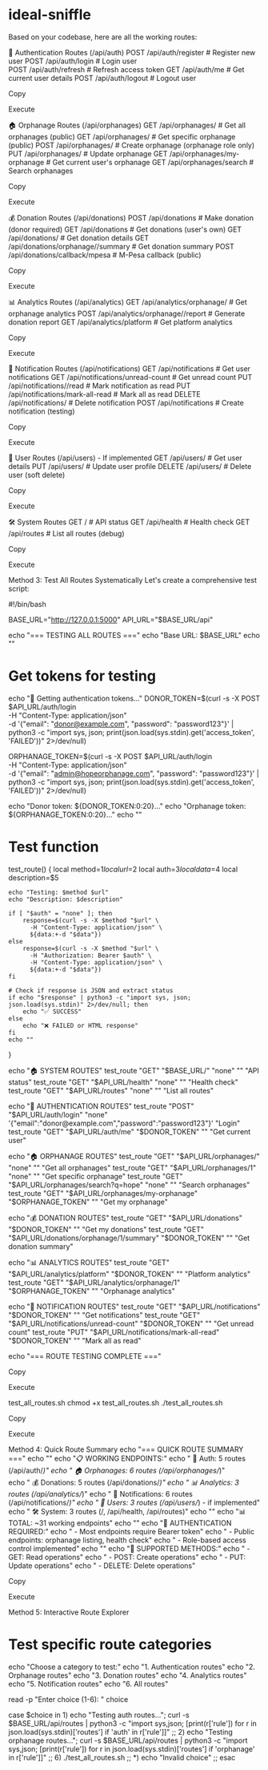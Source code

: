 # ideal-sniffle
Based on your codebase, here are all the working routes:

🔐 Authentication Routes (/api/auth)
POST   /api/auth/register          # Register new user
POST   /api/auth/login             # Login user  
POST   /api/auth/refresh           # Refresh access token
GET    /api/auth/me                # Get current user details
POST   /api/auth/logout            # Logout user

Copy

Execute

🏠 Orphanage Routes (/api/orphanages)
GET    /api/orphanages/                    # Get all orphanages (public)
GET    /api/orphanages/<id>                # Get specific orphanage (public)
POST   /api/orphanages/                    # Create orphanage (orphanage role only)
PUT    /api/orphanages/<id>                # Update orphanage
GET    /api/orphanages/my-orphanage        # Get current user's orphanage
GET    /api/orphanages/search              # Search orphanages

Copy

Execute

💰 Donation Routes (/api/donations)
POST   /api/donations                              # Make donation (donor required)
GET    /api/donations                              # Get donations (user's own)
GET    /api/donations/<id>                         # Get donation details
GET    /api/donations/orphanage/<id>/summary       # Get donation summary
POST   /api/donations/callback/mpesa               # M-Pesa callback (public)

Copy

Execute

📊 Analytics Routes (/api/analytics)
GET    /api/analytics/orphanage/<id>               # Get orphanage analytics
POST   /api/analytics/orphanage/<id>/report        # Generate donation report
GET    /api/analytics/platform                     # Get platform analytics

Copy

Execute

🔔 Notification Routes (/api/notifications)
GET    /api/notifications                          # Get user notifications
GET    /api/notifications/unread-count             # Get unread count
PUT    /api/notifications/<id>/read                # Mark notification as read
PUT    /api/notifications/mark-all-read            # Mark all as read
DELETE /api/notifications/<id>                     # Delete notification
POST   /api/notifications                          # Create notification (testing)

Copy

Execute

👤 User Routes (/api/users) - If implemented
GET    /api/users/<id>                             # Get user details
PUT    /api/users/<id>                             # Update user profile
DELETE /api/users/<id>                             # Delete user (soft delete)

Copy

Execute

🛠️ System Routes
GET    /                                           # API status
GET    /api/health                                 # Health check
GET    /api/routes                                 # List all routes (debug)

Copy

Execute

Method 3: Test All Routes Systematically
Let's create a comprehensive test script:

#!/bin/bash

BASE_URL="http://127.0.0.1:5000"
API_URL="$BASE_URL/api"

echo "=== TESTING ALL ROUTES ==="
echo "Base URL: $BASE_URL"
echo ""

# Get tokens for testing
echo "🔐 Getting authentication tokens..."
DONOR_TOKEN=$(curl -s -X POST $API_URL/auth/login \
  -H "Content-Type: application/json" \
  -d '{"email": "donor@example.com", "password": "password123"}' | \
  python3 -c "import sys, json; print(json.load(sys.stdin).get('access_token', 'FAILED'))" 2>/dev/null)

ORPHANAGE_TOKEN=$(curl -s -X POST $API_URL/auth/login \
  -H "Content-Type: application/json" \
  -d '{"email": "admin@hopeorphanage.com", "password": "password123"}' | \
  python3 -c "import sys, json; print(json.load(sys.stdin).get('access_token', 'FAILED'))" 2>/dev/null)

echo "Donor token: ${DONOR_TOKEN:0:20}..."
echo "Orphanage token: ${ORPHANAGE_TOKEN:0:20}..."
echo ""

# Test function
test_route() {
    local method=$1
    local url=$2
    local auth=$3
    local data=$4
    local description=$5
    
    echo "Testing: $method $url"
    echo "Description: $description"
    
    if [ "$auth" = "none" ]; then
        response=$(curl -s -X $method "$url" \
          -H "Content-Type: application/json" \
          ${data:+-d "$data"})
    else
        response=$(curl -s -X $method "$url" \
          -H "Authorization: Bearer $auth" \
          -H "Content-Type: application/json" \
          ${data:+-d "$data"})
    fi
    
    # Check if response is JSON and extract status
    if echo "$response" | python3 -c "import sys, json; json.load(sys.stdin)" 2>/dev/null; then
        echo "✅ SUCCESS"
    else
        echo "❌ FAILED or HTML response"
    fi
    echo ""
}

echo "🏠 SYSTEM ROUTES"
test_route "GET" "$BASE_URL/" "none" "" "API status"
test_route "GET" "$API_URL/health" "none" "" "Health check"
test_route "GET" "$API_URL/routes" "none" "" "List all routes"

echo "🔐 AUTHENTICATION ROUTES"
test_route "POST" "$API_URL/auth/login" "none" '{"email":"donor@example.com","password":"password123"}' "Login"
test_route "GET" "$API_URL/auth/me" "$DONOR_TOKEN" "" "Get current user"

echo "🏠 ORPHANAGE ROUTES"
test_route "GET" "$API_URL/orphanages/" "none" "" "Get all orphanages"
test_route "GET" "$API_URL/orphanages/1" "none" "" "Get specific orphanage"
test_route "GET" "$API_URL/orphanages/search?q=hope" "none" "" "Search orphanages"
test_route "GET" "$API_URL/orphanages/my-orphanage" "$ORPHANAGE_TOKEN" "" "Get my orphanage"

echo "💰 DONATION ROUTES"
test_route "GET" "$API_URL/donations" "$DONOR_TOKEN" "" "Get my donations"
test_route "GET" "$API_URL/donations/orphanage/1/summary" "$DONOR_TOKEN" "" "Get donation summary"

echo "📊 ANALYTICS ROUTES"
test_route "GET" "$API_URL/analytics/platform" "$DONOR_TOKEN" "" "Platform analytics"
test_route "GET" "$API_URL/analytics/orphanage/1" "$ORPHANAGE_TOKEN" "" "Orphanage analytics"

echo "🔔 NOTIFICATION ROUTES"
test_route "GET" "$API_URL/notifications" "$DONOR_TOKEN" "" "Get notifications"
test_route "GET" "$API_URL/notifications/unread-count" "$DONOR_TOKEN" "" "Get unread count"
test_route "PUT" "$API_URL/notifications/mark-all-read" "$DONOR_TOKEN" "" "Mark all as read"

echo "=== ROUTE TESTING COMPLETE ==="

Copy

Execute

test_all_routes.sh
chmod +x test_all_routes.sh
./test_all_routes.sh

Copy

Execute

Method 4: Quick Route Summary
echo "=== QUICK ROUTE SUMMARY ==="
echo ""
echo "📋 WORKING ENDPOINTS:"
echo "  🔐 Auth: 5 routes (/api/auth/*)"
echo "  🏠 Orphanages: 6 routes (/api/orphanages/*)"  
echo "  💰 Donations: 5 routes (/api/donations/*)"
echo "  📊 Analytics: 3 routes (/api/analytics/*)"
echo "  🔔 Notifications: 6 routes (/api/notifications/*)"
echo "  👤 Users: 3 routes (/api/users/*) - if implemented"
echo "  🛠️ System: 3 routes (/, /api/health, /api/routes)"
echo ""
echo "📊 TOTAL: ~31 working endpoints"
echo ""
echo "🔑 AUTHENTICATION REQUIRED:"
echo "  - Most endpoints require Bearer token"
echo "  - Public endpoints: orphanage listing, health check"
echo "  - Role-based access control implemented"
echo ""
echo "📝 SUPPORTED METHODS:"
echo "  - GET: Read operations"
echo "  - POST: Create operations" 
echo "  - PUT: Update operations"
echo "  - DELETE: Delete operations"

Copy

Execute

Method 5: Interactive Route Explorer
# Test specific route categories
echo "Choose a category to test:"
echo "1. Authentication routes"
echo "2. Orphanage routes" 
echo "3. Donation routes"
echo "4. Analytics routes"
echo "5. Notification routes"
echo "6. All routes"

read -p "Enter choice (1-6): " choice

case $choice in
    1) echo "Testing auth routes..."; curl -s $BASE_URL/api/routes | python3 -c "import sys,json; [print(r['rule']) for r in json.load(sys.stdin)['routes'] if 'auth' in r['rule']]" ;;
    2) echo "Testing orphanage routes..."; curl -s $BASE_URL/api/routes | python3 -c "import sys,json; [print(r['rule']) for r in json.load(sys.stdin)['routes'] if 'orphanage' in r['rule']]" ;;
    6) ./test_all_routes.sh ;;
    *) echo "Invalid choice" ;;
esac